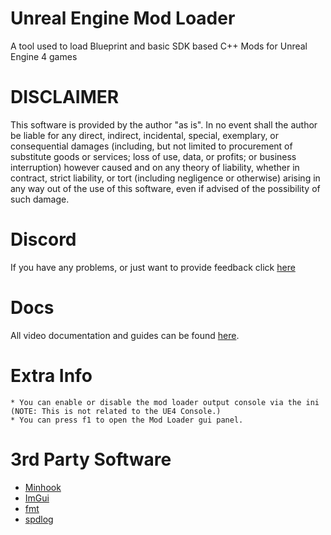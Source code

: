 # Unreal Engine Mod Loader
A tool used to load Blueprint and basic SDK based C++ Mods for Unreal Engine 4 games

# DISCLAIMER
This software is provided by the author "as is". In no event shall the author be liable for any direct, indirect, incidental, special, exemplary, or consequential damages (including, but not limited to procurement of substitute goods or services; loss of use, data, or profits; or business interruption) however caused and on any 
theory of liability, whether in contract, strict liability, or tort (including negligence or otherwise) arising in any way out of the use of this software, even if advised of the possibility of such damage.

# Discord
If you have any problems, or just want to provide feedback click [here](https://discord.gg/xmXUSNvypY)

# Docs
All video documentation and guides can be found [here](https://www.youtube.com/playlist?list=PL-dFOLrGFgdwbzcHmZ2ghuN3LXxlazbZP).

# Extra Info
	* You can enable or disable the mod loader output console via the ini (NOTE: This is not related to the UE4 Console.)
	* You can press f1 to open the Mod Loader gui panel.

# 3rd Party Software
  * [Minhook](https://github.com/TsudaKageyu/minhook)
  * [ImGui](https://github.com/ocornut/imgui)
  * [fmt](https://github.com/fmtlib/fmt)
  * [spdlog](https://github.com/gabime/spdlog)
